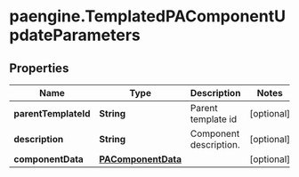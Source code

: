 # paengine.TemplatedPAComponentUpdateParameters

## Properties

Name | Type | Description | Notes
------------ | ------------- | ------------- | -------------
**parentTemplateId** | **String** | Parent template id | [optional] 
**description** | **String** | Component description. | [optional] 
**componentData** | [**PAComponentData**](PAComponentData.md) |  | [optional] 


